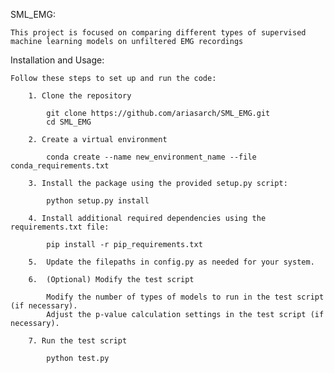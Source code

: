 SML_EMG:

    This project is focused on comparing different types of supervised machine learning models on unfiltered EMG recordings

Installation and Usage:

    Follow these steps to set up and run the code:

        1. Clone the repository
        
            git clone https://github.com/ariasarch/SML_EMG.git
            cd SML_EMG
        
        2. Create a virtual environment
        
            conda create --name new_environment_name --file conda_requirements.txt 
        
        3. Install the package using the provided setup.py script:
        
            python setup.py install
        
        4. Install additional required dependencies using the requirements.txt file:
        
            pip install -r pip_requirements.txt
            
        5.  Update the filepaths in config.py as needed for your system.
        
        6.  (Optional) Modify the test script
        
            Modify the number of types of models to run in the test script (if necessary).
            Adjust the p-value calculation settings in the test script (if necessary).
            
        7. Run the test script
      
            python test.py
        
        
